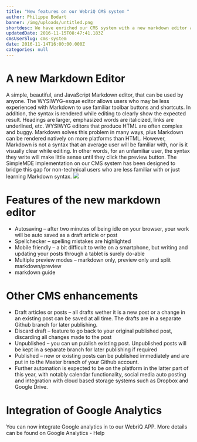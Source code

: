 ```yaml
---
title: "New features on our WebriQ CMS system "
author: Philippe Bodart
banner: /img/uploads/untitled.png
shortdesc: We have enriched our CMS system with a new markdown editor and with features that will make it easy for non-technical people to update and manage a Static website.
updatedDate: 2016-11-15T08:47:41.183Z
cmsUserSlug: cms-system
date: 2016-11-14T16:00:00.000Z
categories: null
---
```


# A new Markdown Editor 

A simple, beautiful, and JavaScript Markdown editor, that can be used by anyone. 
The WYSIWYG-esque editor allows users who may be less experienced with Markdown to use familiar toolbar buttons and shortcuts. In addition, the syntax is rendered while editing to clearly show the expected result. Headings are larger, emphasized words are italicized, links are underlined, etc. 
WYSIWYG editors that produce HTML are often complex and buggy. Markdown solves this problem in many ways, plus Markdown can be rendered natively on more platforms than HTML. However, Markdown is not a syntax that an average user will be familiar with, nor is it visually clear while editing. In other words, for an unfamiliar user, the syntax they write will make little sense until they click the preview button. 
The SimpleMDE implementation on our CMS system has been designed to bridge this gap for non-technical users who are less familiar with or just learning Markdown syntax.
![](http://phpwebfactories.myresponsive.website//uploads/site_phpwebfactories/pages/Untitled.png)
# Features of the new markdown editor

* Autosaving – after two minutes of being idle on your browser, your work will be auto saved as a draft article or post
* Spellchecker – spelling mistakes are highlighted
* Mobile friendly – a bit difficult to write on a smartphone, but writing and updating your posts through a tablet is surely do-able
* Multiple preview modes – markdown only, preview only and split markdown/preview 
* markdown guide 

# Other CMS enhancements
* Draft articles or posts – all drafts wether it is a new post or a change in an existing post can be saved at all time. The drafts are in a separate Github branch for later publishing. 
* Discard draft – feature to go back to your original published post, discarding all changes made to the post
* Unpublished – you can un publish existing post. Unpublished posts will be kept in a separate branch for later publishing if required
* Published – new or existing posts can be published immediately and are put in to the Master branch of your Github account. 
* Further automation is expected to be on the platform in the latter part of this year, with notably calendar functionality, social media auto posting and integration with cloud based storage systems such as Dropbox and Google Drive. 

# Integration of Google Analytics

You can now integrate Google analytics in to our WebriQ APP. More details can be found on Google Analytics - Help
